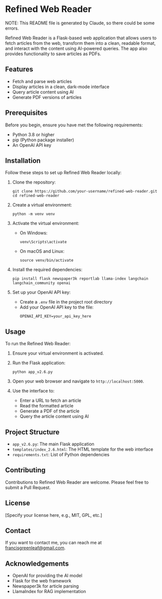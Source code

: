 # Refined Web Reader

NOTE: This README file is generated by Claude, so there could be some errors. 

Refined Web Reader is a Flask-based web application that allows users to fetch articles from the web, transform them into a clean, readable format, and interact with the content using AI-powered queries. The app also provides functionality to save articles as PDFs.

## Features

- Fetch and parse web articles
- Display articles in a clean, dark-mode interface
- Query article content using AI
- Generate PDF versions of articles

## Prerequisites

Before you begin, ensure you have met the following requirements:

- Python 3.8 or higher
- pip (Python package installer)
- An OpenAI API key

## Installation

Follow these steps to set up Refined Web Reader locally:

1. Clone the repository:
   ```
   git clone https://github.com/your-username/refined-web-reader.git
   cd refined-web-reader
   ```

2. Create a virtual environment:
   ```
   python -m venv venv
   ```

3. Activate the virtual environment:
   - On Windows:
     ```
     venv\Scripts\activate
     ```
   - On macOS and Linux:
     ```
     source venv/bin/activate
     ```

4. Install the required dependencies:
   ```
   pip install flask newspaper3k reportlab llama-index langchain langchain_community openai
   ```

5. Set up your OpenAI API key:
   - Create a `.env` file in the project root directory
   - Add your OpenAI API key to the file:
     ```
     OPENAI_API_KEY=your_api_key_here
     ```

## Usage

To run the Refined Web Reader:

1. Ensure your virtual environment is activated.

2. Run the Flask application:
   ```
   python app_v2.6.py
   ```

3. Open your web browser and navigate to `http://localhost:5000`.

4. Use the interface to:
   - Enter a URL to fetch an article
   - Read the formatted article
   - Generate a PDF of the article
   - Query the article content using AI

## Project Structure

- `app_v2.6.py`: The main Flask application
- `templates/index_2.6.html`: The HTML template for the web interface
- `requirements.txt`: List of Python dependencies

## Contributing

Contributions to Refined Web Reader are welcome. Please feel free to submit a Pull Request.

## License

[Specify your license here, e.g., MIT, GPL, etc.]

## Contact

If you want to contact me, you can reach me at francisgreenleaf@gmail.com.

## Acknowledgements

- OpenAI for providing the AI model
- Flask for the web framework
- Newspaper3k for article parsing
- LlamaIndex for RAG implementation
